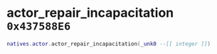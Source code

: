 # actor_repair_incapacitation `0x437588E6`

```lua
natives.actor.actor_repair_incapacitation(_unk0 --[[ integer ]])
```